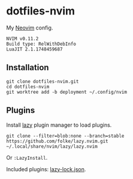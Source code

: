 # dotfiles-nvim

My [Neovim](https://neovim.io/) config.

    NVIM v0.11.2
    Build type: RelWithDebInfo
    LuaJIT 2.1.1748459687

## Installation

    git clone dotfiles-nvim.git
    cd dotfiles-nvim
    git worktree add -b deployment ~/.config/nvim

## Plugins

Install [lazy](https://github.com/folke/lazy.nvim) plugin manager to load
plugins.

    git clone --filter=blob:none --branch=stable https://github.com/folke/lazy.nvim.git ~/.local/share/nvim/lazy/lazy.nvim

Or `:LazyInstall`.

Included plugins: [lazy-lock.json](lazy-lock.json).
